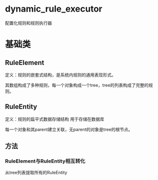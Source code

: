 # dynamic_rule_executor
配置化规则和规则执行器



# 基础类



## RuleElement

定义：规则的嵌套式结构，是系统内规则的通用表现形式。

其数组构成了多种规则，每一个对象构成一个tree，tree的列表构成了完整的规则。



## RuleEntity

定义：规则的扁平式数据存储结构 用于存储在数据库

每一个对象和其parent建立关联，无parent的对象是tree的根节点。



## 方法

### RuleElement与RuleEntity相互转化



从tree列表提取所有的RuleEntity

 

